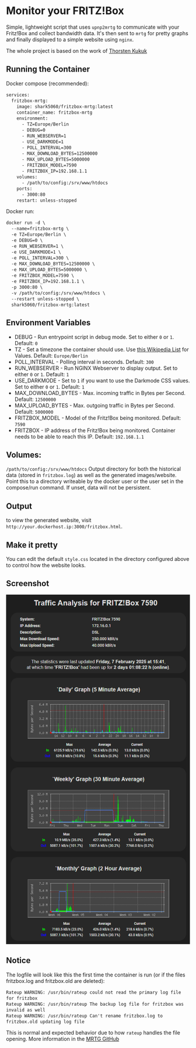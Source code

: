 # Monitor your FRITZ!Box

Simple, lightweight script that uses `upnp2mrtg` to communicate with your
Fritz!Box and collect bandwidth data. It's then sent to `mrtg` for pretty
graphs and finally displayed to a simple website using `nginx`.

The whole project is based on the work of [Thorsten Kukuk](https://github.com/thkukuk/fritzbox-monitoring/)

## Running the Container

Docker compose (recommended):
```
services:
  fritzbox-mrtg:
    image: shark5060/fritzbox-mrtg:latest
    container_name: fritzbox-mrtg
    environment:
      - TZ=Europe/Berlin
	  - DEBUG=0
	  - RUN_WEBSERVER=1
	  - USE_DARKMODE=1
	  - POLL_INTERVAL=300
	  - MAX_DOWNLOAD_BYTES=12500000
	  - MAX_UPLOAD_BYTES=5000000
	  - FRITZBOX_MODEL=7590
	  - FRITZBOX_IP=192.168.1.1
    volumes:
      - /path/to/config:/srv/www/htdocs
    ports:
      - 3000:80
    restart: unless-stopped
```

Docker run:
```
docker run -d \
  --name=fritzbox-mrtg \
  -e TZ=Europe/Berlin \
  -e DEBUG=0 \
  -e RUN_WEBSERVER=1 \
  -e USE_DARKMODE=1 \
  -e POLL_INTERVAL=300 \
  -e MAX_DOWNLOAD_BYTES=12500000 \
  -e MAX_UPLOAD_BYTES=5000000 \
  -e FRITZBOX_MODEL=7590 \
  -e FRITZBOX_IP=192.168.1.1 \
  -p 3000:80 \
  -v /path/to/config:/srv/www/htdocs \
  --restart unless-stopped \
  shark5060/fritzbox-mrtg:latest
```

## Environment Variables

- DEBUG           		- Run entrypoint script in debug mode. Set to either `0` or `1`. Default: `0`
- TZ                    - Set a timezone the container should use. Use [this Wikipedia List](https://en.wikipedia.org/wiki/List_of_tz_database_time_zones) for Values. Default: `Europe/Berlin`
- POLL_INTERVAL 		- Polling interval in seconds. Default: `300`
- RUN_WEBSERVER   		- Run NGINX Webserver to display output. Set to either `0` or `1`. Default: `1`
- USE_DARKMODE			- Set to `1` if you want to use the Darkmode CSS values. Set to either `0` or `1`. Default: `1`
- MAX_DOWNLOAD_BYTES 	- Max. incoming traffic in Bytes per Second. Default: `12500000`
- MAX_UPLOAD_BYTES      - Max. outgoing traffic in Bytes per Second. Default: `5000000`
- FRITZBOX_MODEL        - Model of the Fritz!Box being monitored. Default: `7590`
- FRITZBOX              - IP address of the Fritz!Box being monitored. Container needs to be able to reach this IP. Default: `192.168.1.1`

## Volumes:

`/path/to/config:/srv/www/htdocs`
Output directory for both the historical data (stored in `fritzbox.log`) as well as the generated images/website.
Point this to a directory writeable by the docker user or the user set in the compose/run command.
If unset, data will not be persistent.

## Output

to view the generated website, visit `http://your.dockerhost.ip:3000/fritzbox.html`.

## Make it pretty

You can edit the default `style.css` located in the directory configured above to control how the website looks.

## Screenshot

![Screenshot](screenshot.png)

## Notice

The logfile will look like this the first time the container is run (or if the files fritzbox.log and fritzbox.old are deleted):
```
Rateup WARNING: /usr/bin/rateup could not read the primary log file for fritzbox
Rateup WARNING: /usr/bin/rateup The backup log file for fritzbox was invalid as well
Rateup WARNING: /usr/bin/rateup Can't rename fritzbox.log to fritzbox.old updating log file
```
This is normal and expected behavior due to how `rateup` handles the file opening. More information in the [MRTG GitHub](https://github.com/oetiker/mrtg/blob/master/src/src/rateup.c#L1328)